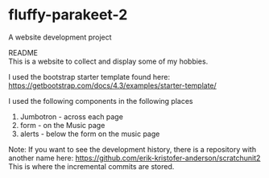 # fluffy-parakeet-2
A website development project  

README  
This is a website to collect and display some of my hobbies.

I used the bootstrap starter template found here:
https://getbootstrap.com/docs/4.3/examples/starter-template/

I used the following components in the following places
1. Jumbotron - across each page
2. form - on the Music page
3. alerts - below the form on the music page

Note: If you want to see the development history, 
there is a repository with another name here: 
https://github.com/erik-kristofer-anderson/scratchunit2  
This is where the incremental commits are stored.

